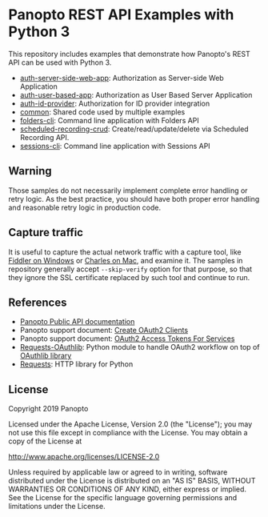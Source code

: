 # Panopto REST API Examples with Python 3

This repository includes examples that demonstrate how Panopto's REST API can be used with Python 3.

- [auth-server-side-web-app](auth-server-side-web-app): Authorization as Server-side Web Application
- [auth-user-based-app](auth-user-based-app): Authorization as User Based Server Application
- [auth-id-provider](auth-id-provider): Authorization for ID provider integration
- [common](common): Shared code used by multiple examples
- [folders-cli](folders-cli): Command line application with Folders API
- [scheduled-recording-crud](scheduled-recording-crud): Create/read/update/delete via Scheduled Recording API.
- [sessions-cli](sessions-cli): Command line application with Sessions API

## Warning
Those samples do not necessarily implement complete error handling or retry logic. As the best practice, you should have both proper error handling and reasonable retry logic in production code.

## Capture traffic
It is useful to capture the actual network traffic with a capture tool, like [Fiddler on Windows](https://www.telerik.com/fiddler) or [Charles on Mac](https://www.charlesproxy.com/), and examine it.
The samples in repository generally accept ```--skip-verify``` option for that purpose, so that they ignore the SSL certificate replaced by such tool and continue to run.

## References
- [Panopto Public API documentation](https://demo.hosted.panopto.com/Panopto/api/docs/index.html)
- Panopto support document: [Create OAuth2 Clients](https://support.panopto.com/s/article/oauth2-client-setup)
- Panopto support document: [OAuth2 Access Tokens For Services](https://support.panopto.com/s/article/oauth2-for-services)
- [Requests-OAuthlib](https://requests-oauthlib.readthedocs.io/): Python module to handle OAuth2 workflow on top of [OAuthlib library](https://github.com/oauthlib/oauthlib)
- [Requests](https://2.python-requests.org/): HTTP library for Python

## License
Copyright 2019 Panopto

Licensed under the Apache License, Version 2.0 (the "License");
you may not use this file except in compliance with the License.
You may obtain a copy of the License at

http://www.apache.org/licenses/LICENSE-2.0

Unless required by applicable law or agreed to in writing, software
distributed under the License is distributed on an "AS IS" BASIS,
WITHOUT WARRANTIES OR CONDITIONS OF ANY KIND, either express or implied.
See the License for the specific language governing permissions and
limitations under the License.
